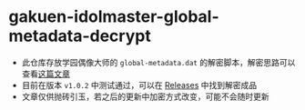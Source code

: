# gakuen-idolmaster-global-metadata-decrypt

- 此仓库存放学园偶像大师的 `global-metadata.dat` 的解密脚本，解密思路可以查看[这篇文章](https://www.chinosk6.cn/index.php/archives/164/)
- 目前在版本 `v1.0.2` 中测试通过，可以在 [Releases](./releases) 中找到解密成品
- 文章仅供抛砖引玉，若之后的更新中加密方式改变，可能不会随时更新